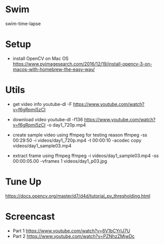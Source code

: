 # Swim
swim-time-lapse

# Setup
* install OpenCV on Mac OS
https://www.pyimagesearch.com/2016/12/19/install-opencv-3-on-macos-with-homebrew-the-easy-way/

# Utils
* get video info
youtube-dl -F https://www.youtube.com/watch?v=f6gRpmi5zCI

* download video
youtube-dl -f136 https://www.youtube.com/watch?v=f6gRpmi5zCI -o day1_720p.mp4

* create sample video using ffmpeg for testing reason
ffmpeg -ss 00:29:50 -i videos/day1_720p.mp4 -t 00:00:10 -acodec copy videos/day1_sample03.mp4

* extract frame using ffmpeg
ffmpeg -i videos/day1_sample03.mp4 -ss 00:00:05.00 -vframes 1 videos/day1_p03.jpg

# Tune Up
https://docs.opencv.org/master/d7/d4d/tutorial_py_thresholding.html


# Screencast
* Part 1 https://www.youtube.com/watch?v=6V1bCYrIJ7U
* Part 2 https://www.youtube.com/watch?v=PZNhzZMjwDc
